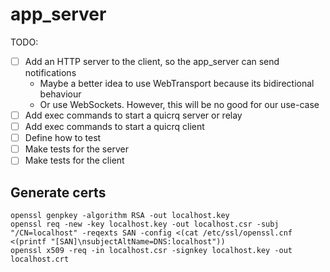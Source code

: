 # app_server

TODO:

- [ ] Add an HTTP server to the client, so the app_server can send notifications
  - Maybe a better idea to use WebTransport because its bidirectional behaviour
  - Or use WebSockets. However, this will be no good for our use-case
- [ ] Add exec commands to start a quicrq server or relay
- [ ] Add exec commands to start a quicrq client
- [ ] Define how to test
- [ ] Make tests for the server
- [ ] Make tests for the client

## Generate certs

```shell
openssl genpkey -algorithm RSA -out localhost.key
openssl req -new -key localhost.key -out localhost.csr -subj "/CN=localhost" -reqexts SAN -config <(cat /etc/ssl/openssl.cnf <(printf "[SAN]\nsubjectAltName=DNS:localhost"))
openssl x509 -req -in localhost.csr -signkey localhost.key -out localhost.crt
```